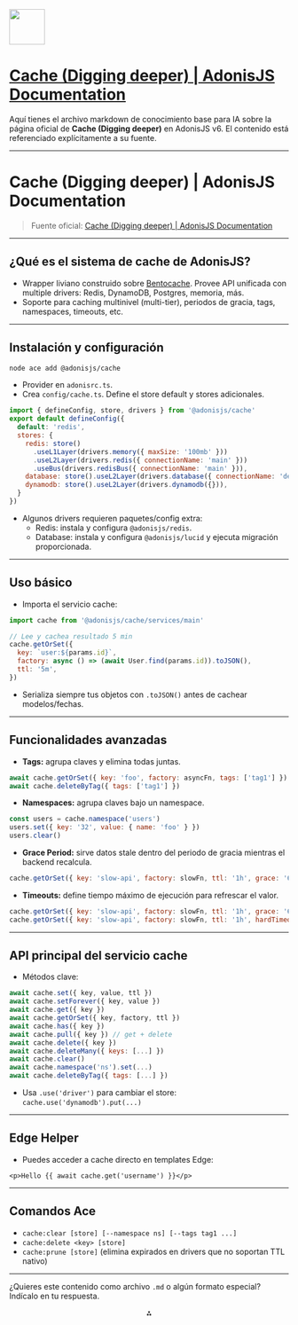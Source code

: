 <img src="https://r2cdn.perplexity.ai/pplx-full-logo-primary-dark%402x.png" style="height:64px;margin-right:32px"/>

# [Cache (Digging deeper) | AdonisJS Documentation](https://docs.adonisjs.com/guides/digging-deeper/cache)

Aquí tienes el archivo markdown de conocimiento base para IA sobre la página oficial de **Cache (Digging deeper)** en AdonisJS v6. El contenido está referenciado explícitamente a su fuente.

***

# Cache (Digging deeper) | AdonisJS Documentation

> Fuente oficial: [Cache (Digging deeper) | AdonisJS Documentation](https://docs.adonisjs.com/guides/digging-deeper/cache)

***

## ¿Qué es el sistema de cache de AdonisJS?

- Wrapper liviano construido sobre [Bentocache](https://bentocache.dev). Provee API unificada con multiple drivers: Redis, DynamoDB, Postgres, memoria, más.
- Soporte para caching multinivel (multi-tier), periodos de gracia, tags, namespaces, timeouts, etc.

***

## Instalación y configuración

```bash
node ace add @adonisjs/cache
```

- Provider en `adonisrc.ts`.
- Crea `config/cache.ts`. Define el store default y stores adicionales.

```js
import { defineConfig, store, drivers } from '@adonisjs/cache'
export default defineConfig({
  default: 'redis',
  stores: {
    redis: store()
      .useL1Layer(drivers.memory({ maxSize: '100mb' }))
      .useL2Layer(drivers.redis({ connectionName: 'main' }))
      .useBus(drivers.redisBus({ connectionName: 'main' })),
    database: store().useL2Layer(drivers.database({ connectionName: 'default' })),
    dynamodb: store().useL2Layer(drivers.dynamodb({})),
  }
})
```

- Algunos drivers requieren paquetes/config extra:
    - Redis: instala y configura `@adonisjs/redis`.
    - Database: instala y configura `@adonisjs/lucid` y ejecuta migración proporcionada.

***

## Uso básico

- Importa el servicio cache:

```js
import cache from '@adonisjs/cache/services/main'

// Lee y cachea resultado 5 min
cache.getOrSet({
  key: `user:${params.id}`,
  factory: async () => (await User.find(params.id)).toJSON(),
  ttl: '5m',
})
```

- Serializa siempre tus objetos con `.toJSON()` antes de cachear modelos/fechas.

***

## Funcionalidades avanzadas

- **Tags:** agrupa claves y elimina todas juntas.

```js
await cache.getOrSet({ key: 'foo', factory: asyncFn, tags: ['tag1'] })
await cache.deleteByTag({ tags: ['tag1'] })
```

- **Namespaces:** agrupa claves bajo un namespace.

```js
const users = cache.namespace('users')
users.set({ key: '32', value: { name: 'foo' } })
users.clear()
```

- **Grace Period:** sirve datos stale dentro del periodo de gracia mientras el backend recalcula.

```js
cache.getOrSet({ key: 'slow-api', factory: slowFn, ttl: '1h', grace: '6h' })
```

- **Timeouts:** define tiempo máximo de ejecución para refrescar el valor.

```js
cache.getOrSet({ key: 'slow-api', factory: slowFn, ttl: '1h', grace: '6h', timeout: '200ms' })
cache.getOrSet({ key: 'slow-api', factory: slowFn, ttl: '1h', hardTimeout: '200ms' }) // error si se pasa
```


***

## API principal del servicio cache

- Métodos clave:

```js
await cache.set({ key, value, ttl })
await cache.setForever({ key, value })
await cache.get({ key })
await cache.getOrSet({ key, factory, ttl })
await cache.has({ key })
await cache.pull({ key }) // get + delete
await cache.delete({ key })
await cache.deleteMany({ keys: [...] })
await cache.clear()
await cache.namespace('ns').set(...)
await cache.deleteByTag({ tags: [...] })
```

- Usa `.use('driver')` para cambiar el store: `cache.use('dynamodb').put(...)`

***

## Edge Helper

- Puedes acceder a cache directo en templates Edge:

```edge
<p>Hello {{ await cache.get('username') }}</p>
```


***

## Comandos Ace

- `cache:clear [store] [--namespace ns] [--tags tag1 ...]`
- `cache:delete <key> [store]`
- `cache:prune [store]` (elimina expirados en drivers que no soportan TTL nativo)

***

¿Quieres este contenido como archivo `.md` o algún formato especial? Indícalo en tu respuesta.

<div style="text-align: center">⁂</div>

[^1]: https://docs.adonisjs.com/guides/digging-deeper/cache

